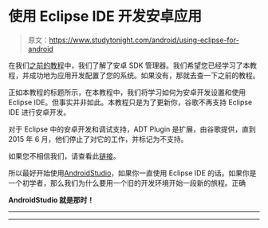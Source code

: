 # 使用 Eclipse IDE 开发安卓应用

> 原文：<https://www.studytonight.com/android/using-eclipse-for-android>

在我们[之前的教程](adding-tools-packages-android-studio)中，我们了解了安卓 SDK 管理器。我们希望您已经学习了本教程，并成功地为应用开发配置了您的系统。如果没有，那就去查一下之前的教程。

正如本教程的标题所示，在本教程中，我们将学习如何为安卓开发设置和使用 Eclipse IDE。但事实并非如此。本教程只是为了更新你，谷歌不再支持 Eclipse IDE 进行安卓开发。

对于 Eclipse 中的安卓开发和调试支持，ADT Plugin 是扩展，由谷歌提供，直到 2015 年 6 月，他们停止了对它的工作，并标记为不支持。

如果您不相信我们，请查看此[链接](https://developer.android.com/studio/tools/sdk/eclipse-adt.html)。

所以最好开始使用[AndroidStudio](android-studio-for-android)，如果你一直使用 Eclipse IDE 的话。如果你是一个初学者，那么我们为什么要用一个旧的开发环境开始一段新的旅程。正确

**AndroidStudio 就是那时！**

* * *

* * *